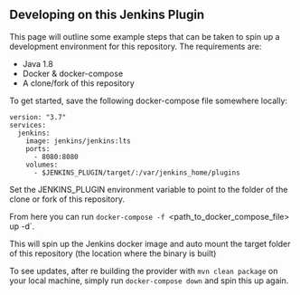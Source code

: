## Developing on this Jenkins Plugin

This page will outline some example steps that can be taken to spin up a development environment for this repository. The requirements are:

* Java 1.8
* Docker & docker-compose
* A clone/fork of this repository


To get started, save the following docker-compose file somewhere locally:

```
version: "3.7"
services:
  jenkins:
    image: jenkins/jenkins:lts
    ports:
      - 8080:8080
    volumes:
      - $JENKINS_PLUGIN/target/:/var/jenkins_home/plugins
```

Set the JENKINS_PLUGIN environment variable to point to the folder of the clone or fork of this repository.

From here you can run `docker-compose -f `<path_to_docker_compose_file> up -d`.

This will spin up the Jenkins docker image and auto mount the target folder of this repository (the location where the binary is built)

To see updates, after re building the provider with `mvn clean package` on your local machine, simply run `docker-compose down` and spin this up again.

